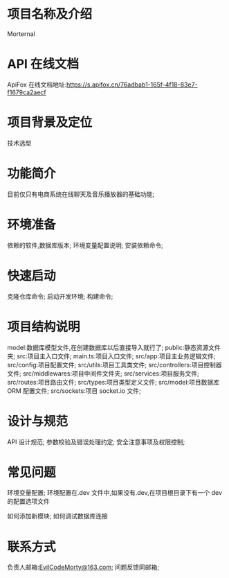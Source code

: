 # 项目名称及介绍

Morternal

# API 在线文档

ApiFox 在线文档地址:https://s.apifox.cn/76adbab1-165f-4f18-83e7-f1679ca2aecf

# 项目背景及定位

技术选型

# 功能简介

目前仅只有电商系统在线聊天及音乐播放器的基础功能;

# 环境准备

依赖的软件,数据库版本;
环境变量配置说明;
安装依赖命令;

# 快速启动

克隆仓库命令;
启动开发环境;
构建命令;

# 项目结构说明

model:数据库模型文件,在创建数据库以后直接导入就行了;
public:静态资源文件夹;
src:项目主入口文件;
main.ts:项目入口文件;
src/app:项目主业务逻辑文件;
src/config:项目配置文件;
src/utils:项目工具类文件;
src/controllers:项目控制器文件;
src/middlewares:项目中间件文件夹;
src/services:项目服务文件;
src/routes:项目路由文件;
src/types:项目类型定义文件;
src/model:项目数据库 ORM 配置文件;
src/sockets:项目 socket.io 文件;

# 设计与规范

API 设计规范;
参数校验及错误处理约定;
安全注意事项及权限控制;

# 常见问题

环境变量配置;
环境配置在.dev 文件中,如果没有.dev,在项目根目录下有一个 dev 的配置选项文件

如何添加新模块;
如何调试数据库连接

# 联系方式

负责人邮箱:EvilCodeMorty@163.com;
问题反馈同邮箱;

